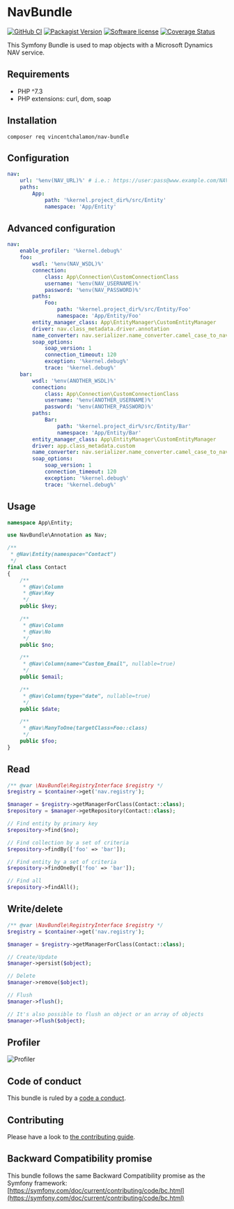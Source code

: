 # NavBundle

[![GitHub CI](https://github.com/vincentchalamon/nav-bundle/workflows/CI/badge.svg)](https://github.com/vincentchalamon/nav-bundle/actions?query=workflow%3ACI)
[![Packagist Version](https://img.shields.io/packagist/v/vincentchalamon/nav-bundle.svg?style=flat-square)](https://packagist.org/packages/vincentchalamon/nav-bundle)
[![Software license](https://img.shields.io/github/license/vincentchalamon/nav-bundle.svg?style=flat-square)](https://github.com/vincentchalamon/nav-bundle/blob/master/LICENSE)
[![Coverage Status](https://coveralls.io/repos/github/vincentchalamon/nav-bundle/badge.svg?branch=master)](https://coveralls.io/github/vincentchalamon/nav-bundle?branch=master)

This Symfony Bundle is used to map objects with a Microsoft Dynamics NAV service.

## Requirements

- PHP ^7.3
- PHP extensions: curl, dom, soap

## Installation

```shell
composer req vincentchalamon/nav-bundle
```

## Configuration

```yaml
nav:
    url: '%env(NAV_URL)%' # i.e.: https://user:pass@www.example.com/NAV_WS/
    paths:
        App:
            path: '%kernel.project_dir%/src/Entity'
            namespace: 'App/Entity'
```

## Advanced configuration

```yaml
nav:
    enable_profiler: '%kernel.debug%'
    foo:
        wsdl: '%env(NAV_WSDL)%'
        connection:
            class: App\Connection\CustomConnectionClass
            username: '%env(NAV_USERNAME)%'
            password: '%env(NAV_PASSWORD)%'
        paths:
            Foo:
                path: '%kernel.project_dir%/src/Entity/Foo'
                namespace: 'App/Entity/Foo'
        entity_manager_class: App\EntityManager\CustomEntityManager
        driver: nav.class_metadata.driver.annotation
        name_converter: nav.serializer.name_converter.camel_case_to_nav
        soap_options:
            soap_version: 1
            connection_timeout: 120
            exception: '%kernel.debug%'
            trace: '%kernel.debug%'
    bar:
        wsdl: '%env(ANOTHER_WSDL)%'
        connection:
            class: App\Connection\CustomConnectionClass
            username: '%env(ANOTHER_USERNAME)%'
            password: '%env(ANOTHER_PASSWORD)%'
        paths:
            Bar:
                path: '%kernel.project_dir%/src/Entity/Bar'
                namespace: 'App/Entity/Bar'
        entity_manager_class: App\EntityManager\CustomEntityManager
        driver: app.class_metadata.custom
        name_converter: nav.serializer.name_converter.camel_case_to_nav
        soap_options:
            soap_version: 1
            connection_timeout: 120
            exception: '%kernel.debug%'
            trace: '%kernel.debug%'
```

## Usage

```php
namespace App\Entity;

use NavBundle\Annotation as Nav;

/**
 * @Nav\Entity(namespace="Contact")
 */
final class Contact
{
    /**
     * @Nav\Column
     * @Nav\Key
     */
    public $key;

    /**
     * @Nav\Column
     * @Nav\No
     */
    public $no;

    /**
     * @Nav\Column(name="Custom_Email", nullable=true)
     */
    public $email;

    /**
     * @Nav\Column(type="date", nullable=true)
     */
    public $date;

    /**
     * @Nav\ManyToOne(targetClass=Foo::class)
     */
    public $foo;
}
```

## Read

```php
/** @var \NavBundle\RegistryInterface $registry */
$registry = $container->get('nav.registry');

$manager = $registry->getManagerForClass(Contact::class);
$repository = $manager->getRepository(Contact::class);

// Find entity by primary key
$repository->find($no);

// Find collection by a set of criteria
$repository->findBy(['foo' => 'bar']);

// Find entity by a set of criteria
$repository->findOneBy(['foo' => 'bar']);

// Find all
$repository->findAll();
```

## Write/delete

```php
/** @var \NavBundle\RegistryInterface $registry */
$registry = $container->get('nav.registry');

$manager = $registry->getManagerForClass(Contact::class);

// Create/Update
$manager->persist($object);

// Delete
$manager->remove($object);

// Flush
$manager->flush();

// It's also possible to flush an object or an array of objects
$manager->flush($object);
```

## Profiler

![Profiler](doc/profiler.png)

## Code of conduct

This bundle is ruled by a [code a conduct](/.github/CODE_OF_CONDUCT.md).

## Contributing

Please have a look to [the contributing guide](/.github/CONTRIBUTING.md).

## Backward Compatibility promise

This bundle follows the same Backward Compatibility promise as the Symfony framework: [https://symfony.com/doc/current/contributing/code/bc.html](https://symfony.com/doc/current/contributing/code/bc.html)
